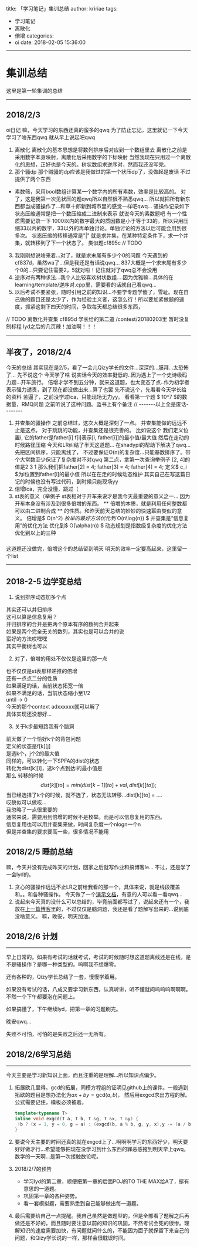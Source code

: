 title: 「学习笔记」集训总结
author: kririae
tags:
  - 学习笔记
  - 离散化
  - 倍增
categories:
  - oi
date: 2018-02-05 15:36:00
---
# 集训总结


这里是第一轮集训的总结

---
<!--more-->
## 2018/2/3
oi日记
嘛，今天学习的东西还真的蛮多的qwq
为了防止忘记，这里就记一下今天学习了啥东西qwq
就从早上说起吧qwq
1. 离散化
  离散化的基本思想是将数列排序后对应到一个数组里去
  离散化之前是采用数字本身映射，离散化后采用数字的下标映射
  当然我现在只用过一个离散化的思想，正好也是今天的。树状数组求逆序对，然而我还没写完。
2. 那个骚dp
  那个贼骚的dp应该是我做过的第一个状压dp了，没做起是废话
  不过提供了两个东西
- 素数筛，采用bool数组计算某一个数字内的所有素数，效率是比较高的。
  对了，这是我第一次见状压的题qwq所以自然很不熟悉qwq...
  所以就把所有新东西都当成骚操作了...和草十郎新到城市里的感觉一样吧qwq...
  骚操作记录如下
  状态压缩通常是把一个数压缩成二进制来表示
  就说今天的素数题吧
  有一个性质需要记录一下
  1000以内的数字最大的质因数是小于等于33的。所以只用压缩33以内的数字，33以外的再单独讨论。单独讨论的方法以后可能会用到很多次。
  状态压缩的转移通常是"|" 就是求并集，在某种特定条件下，求一个并集，就转移到了下一个状态了。
  类似题cf895c // TODO
3. 我刚刚想说啥来着...对了，就是求末尾有多少个0的问题
  今天遇到的 cf837d，虽然wa了...但是我还是有话说qwq...
  837大概是一个求末尾有多少个0的...只要记住需要2，5就对啦！记住就对了qwq总不会没用
4. 逆序对有两种求法...我个人比较喜欢树状数组....因为优雅嘛...具体的在learning/template/逆序对.cpp里，需要看的话就自己看qwq...
5. 以后考试不要紧张，随时引用之前的知识...不要学专题学傻了，雪耻。现在自己做的题目还是太少了，作为经验主义者，这怎么行！所以要加紧做题的速度，抓紧这剩下四天的时间，争取每天都总结很多东西，

// TODO 离散化并查集
cf895d
学长给的第二道 /contest/20180203里 暂时没复制标程
lyd之后的几页辣！加油啊！！！

---
## 半夜了，2018/2/4
今天的总结
其实现在是2/5，看了一会儿Qizy学长的文件...深深的...膜拜...太恐怖了...
先不说这个
今天学了啥
说实话今天的效率挺低的..因为遇上了一个史诗级码力题...开车旅行。
倍增才学不到五分钟，就来这道题，也太变态了点..作为初学者表示强力谴责，到了现在都没做出来...算了也罢
先不说这个，先看看今天学长给的资料
苦逼了，之前没学过lca，只能现场无力yy。
看看第一个题
$ 10^7 $的数据量，RMQ问题
之前听说了这种问题。蓝书上有个备注
// -------以上全是废话--------
1. 并查集的骚操作
  之前总结过，这次大概是深刻了一点。
  并查集能做的远远不止是这点。
  对于跳跳的功能，并查集还是很完善的。
  比如说这个
  我们定义位置i, 它的father是father[i]
  f[i]表示[i, father[i]]的最小值/最大值
  然后在走动的时候路径压缩
  今天和LR纠结了半天这道题...
  在shadypi的帮助下解决了qwq...
  先把区间排序，只能离线了，
  不过要保证O(n)的复杂度...只能基数排序了。带个大常数至少保证了复杂度对不对qwq
  第二点，拿第一次查询举例子
  [2, 4]的值是2 3 1
  那么我们把father[2] = 4;
  father[3] = 4;
  father[4] = 4;
  定义$ c_i $为i位置到father[i]的最小值
  所以在在走的时候动态维护
  其实自己在写这篇日记的时候也没有写过代码，到时候只能现场yy
2. 倍增lca，完全没懂，跳过（
3. st表的意义（举例子
  st表相对于开车来说才是我今天最重要的意义之一...
  因为开车本身没有涉及到很多倍增的东西。
  ** 倍增的本质，就是利用任何整数都可以由二进制合成 **
  的性质。和昨天前天总结的妙妙的快速幂由类似的意义。
  倍增是$ O(n^2) $枚举的最好方法
  优化到$ O(n\log{n}) $
  并查集是“信息复用”的优化方法
  优化到$ O(\alpha(n)) $
  动态规划是指数级复杂度的优化方法
  优化到以上的三种
#####
这道题还没做完，倍增这个的总结留到明天
明天的效率一定要高起来，这里留一个list

---
## 2018-2-5 边学变总结
1. 说到排序动态加多个点   

其实还可以并归排序   
这可以算是信息复用？   
并归排序的合并是把两个原本有序的数列合并起来   
如果是两个完全无关的数列，其实也是可以合并的说   
蛮好的方法哎嘿嘿   
其实平衡树也可以   

2. 对了，倍增的用处不仅仅是这里的那一点   

也不仅仅是st表那样递推的倍增   
还有一点点二分的性质   
如果满足的话，当前状态拓宽一倍   
如果不满足的话，当前状态缩小至1/2   
until -> 0   
今天的那个context adxxxxxx就可以解了   
具体实现还没想好...   

3. 关于k步最短路我有个脑洞   

前天做了一个恰好k个的背包问题   
定义的状态是f[k][j]   
是选k个，j个2的最大值   
同样的，可以转化一下SPFA的dist的状态   
转化为dist[k][i]，选k个点到达i的最小值是   
那么 转移的时候   
$$ dist[k][to] = min(dist[k - 1][to] + val, dist[k][to]);   $$
当已经选择了k个的时候，就不选了，状态无法转移...dist[k][to] = ....   
哎貌似可以做哎...   
我忽略了一点很重要的   
通常来说，需要用到倍增的时候不是枚举。而是可以信息复用的东西。   
信息复用也可以用并查集来做，时间复杂度一个nlogn一个n   
但是并查集的要求要高一些，很多情况不能用

## 2018/2/5 睡前总结
嘛，今天并没有完成昨天的计划，回家之后就写作业和搞博客le...
不过，还是学了一会lyd的。
1. 贪心的骚操作远远不止LR之前给我看的那一个，具体来说，就是线段覆盖和。。和各种骚操作。
  今天做了一个[演示文档](https://github.com/kririae/learning/blob/master/oicode/note/%5Bkririae%5D%E8%B4%AA%E5%BF%83%E5%B0%8F%E4%B8%93%E9%A2%98.pdf)，有意的人可以看一看qwq...
2. 说起来今天真的没什么可以总结的，毕竟前面都写过了，说起来还有一个，我放在[上一篇博客]()里的，不过仅仅是脑洞题，我还是看了题解写出来的...说到底没啥意义。
  嘛，晚安，明天加油。

## 2018/2/6 计划

---

早上日常的。如果有考试的话就考试，考试的时候随时想这道题离线还是在线，是不是骚操作？是哪一种类型的。呜啊我不想爆零。   

还有各种的，Qizy学长总结了一套，慢慢学着用。

如果没有考试的话，八成又要学习新东西，认真听讲，听不懂就问呜呜呜啊啊啊。不然一个下午都要泡在问题上。

如果搞懂了，下午继续lyd，把第一章的习题刷完。

晚安qwq...

失败不可怕，可怕的是失败之后还一无所有。

## 2018/2/6学习总结

---

今天主要是学习新知识上面，而且注重的是理解...所以知识点偏少。

1. 拓展欧几里得。gcd的拓展，同模方程组的证明见github上的课件。一般遇到拓欧的题目是想办法化为$ax + by = \mathrm{gcd}(a, b)$， 然后用exgcd求出方程的解。公式需要记住，模板必须被着。

   ```cpp
   template<typename T>
   inline void exgcd(T a, T b, T &g, T &x, T &y) {
   	!b ? (x = 1, y = 0, g = a) : (exgcd(b, a % b, g, y, x),y -= (a / b) * x);
   }
   ```

2. 要说今天主要的时间还真的就在exgcd上了...啊啊啊学习的东西好少，明天要好好做才行...希望能够把现在没学习到什么东西的罪恶感拖到明天早上qwq，数学的一天啊...是第一次接触数论呢。

3. 2018/2/7的预告

   * 学习lyd的第二章，顺便把第一章的后面POJ的TO THE MAX给A了，挺有意思的一道题。
   * 巩固第一章的各种姿势。
   * 看一套模拟题，需要熟悉到自己能够做出每一道题。

4. 最后需要给自己一点提醒。我自己虽然是做题型的，但是全部看了题解之后再做还是不好的，而且随时要注意以前的知识的巩固，不然考试会死的很惨。理解知识的速度需要加快，有问题就问什么的，不能因为面子就保留下来自己的问题，和Qizy学长说的一样，那样会很耽误时间。